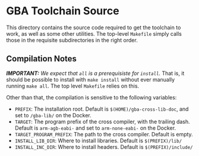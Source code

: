 # GBA Toolchain Source

This directory contains the source code required to get the toolchain to work,
as well as some other utilities. The top-level `Makefile` simply calls those in
the requisite subdirectories in the right order.


## Compilation Notes

***IMPORTANT:*** *We expect that `all` is a prerequisiste for `install`.* That
is, it should be possible to install with `make install` without ever manually
running `make all`. The top level `Makefile` relies on this.

Other than that, the compilation is sensitive to the following variables:
* `PREFIX`: The installation root. Default is `$(HOME)/gba-cross-lib-doc`, and
  set to `/gba-lib/` on the Docker.
* `TARGET`: The program prefix of the cross compiler, with the trailing dash.
  Default is `arm-agb-eabi-` and set to `arm-none-eabi-` on the Docker.
* `TARGET_PROGRAM_PREFIX`: The path to the cross compiler. Default is empty.
* `INSTALL_LIB_DIR`: Where to install libraries. Default is `$(PREFIX)/lib/`
* `INSTALL_INC_DIR`: Where to install headers. Default is `$(PREFIX)/include/`
